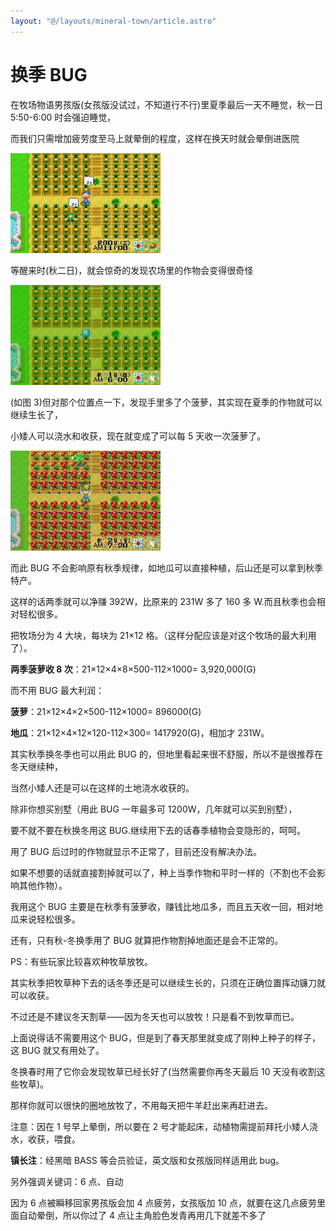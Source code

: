 ```yaml
---
layout: "@/layouts/mineral-town/article.astro"
---
```


# 换季 BUG

在牧场物语男孩版(女孩版没试过，不知道行不行)里夏季最后一天不睡觉，秋一日 5:50-6:00 时会强迫睡觉，

而我们只需增加疲劳度至马上就晕倒的程度，这样在换天时就会晕倒进医院

![换季BUG1](_换季bug1.jpg)

等醒来时(秋二日)，就会惊奇的发现农场里的作物会变得很奇怪

![换季BUG2](_换季bug2.jpg)

(如图 3)但对那个位置点一下，发现手里多了个菠萝，其实现在夏季的作物就可以继续生长了，

小矮人可以浇水和收获，现在就变成了可以每 5 天收一次菠萝了。

![换季BUG3](_换季bug3.jpg)

而此 BUG 不会影响原有秋季规律，如地瓜可以直接种植，后山还是可以拿到秋季特产。

这样的话两季就可以净赚 392W，比原来的 231W 多了 160 多 W.而且秋季也会相对轻松很多。

把牧场分为 4 大块，每块为 21×12 格。（这样分配应该是对这个牧场的最大利用了）。

**两季菠萝收 8 次**：21×12×4×8×500-112×1000= 3,920,000(G)

而不用 BUG 最大利润：

**菠萝**：21×12×4×2×500-112×1000= 896000(G)

**地瓜**：21×12×4×12×120-112×300= 1417920(G)，相加才 231W。

其实秋季换冬季也可以用此 BUG 的，但地里看起来很不舒服，所以不是很推荐在冬天继续种，

当然小矮人还是可以在这样的土地浇水收获的。

除非你想买别墅（用此 BUG 一年最多可 1200W，几年就可以买到别墅），

要不就不要在秋换冬用这 BUG.继续用下去的话春季植物会变隐形的，呵呵。

用了 BUG 后过时的作物就显示不正常了，目前还没有解决办法。

如果不想要的话就直接割掉就可以了，种上当季作物和平时一样的（不割也不会影响其他作物）。

我用这个 BUG 主要是在秋季有菠萝收，赚钱比地瓜多，而且五天收一回，相对地瓜来说轻松很多。

还有，只有秋-冬换季用了 BUG 就算把作物割掉地面还是会不正常的。

PS：有些玩家比较喜欢种牧草放牧。

其实秋季把牧草种下去的话冬季还是可以继续生长的，只须在正确位置挥动镰刀就可以收获。

不过还是不建议冬天割草——因为冬天也可以放牧！只是看不到牧草而已。

上面说得话不需要用这个 BUG，但是到了春天那里就变成了刚种上种子的样子，这 BUG 就又有用处了。

冬换春时用了它你会发现牧草已经长好了(当然需要你再冬天最后 10 天没有收割这些牧草)。

那样你就可以很快的圈地放牧了，不用每天把牛羊赶出来再赶进去。

注意：因在 1 号早上晕倒，所以要在 2 号才能起床，动植物需提前拜托小矮人浇水，收获，喂食。

**镇长注**：经黑暗 BASS 等会员验证，英文版和女孩版同样适用此 bug。

另外强调关键词：6 点、自动

因为 6 点被瞬移回家男孩版会加 4 点疲劳，女孩版加 10 点，就要在这几点疲劳里面自动晕倒，所以你过了 4 点让主角脸色发青再用几下就差不多了
